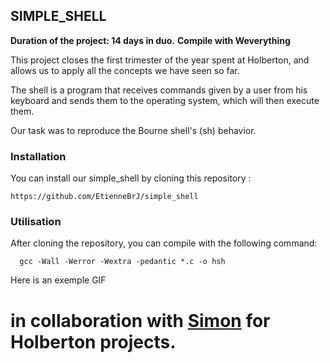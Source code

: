 ## SIMPLE_SHELL

**Duration of the project: 14 days in duo.**
**Compile with Weverything**

This project closes the first trimester of the year spent at Holberton, and allows us to apply all the concepts we have seen so far.

The shell is a program that receives commands given by a user from his keyboard and sends them to the operating system, which will then execute them.

Our task was to reproduce the Bourne shell's (sh) behavior.
 
### Installation
       
You can install our simple_shell by cloning this repository :

    https://github.com/EtienneBrJ/simple_shell

### Utilisation

After cloning the repository, you can compile with the following command:

      gcc -Wall -Werror -Wextra -pedantic *.c -o hsh

Here is an exemple GIF 

# in collaboration with [Simon](https://github.com/SimonBr017 "GitHub") for Holberton projects.
